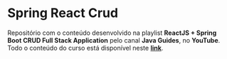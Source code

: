 # Spring React Crud

Repositório com o conteúdo desenvolvido na playlist **ReactJS + Spring Boot CRUD Full Stack Application** pelo canal **Java Guides**, no **YouTube**.
Todo o conteúdo do curso está disponível neste **[link](https://www.youtube.com/playlist?list=PLGRDMO4rOGcNLnW1L2vgsExTBg-VPoZHr)**.
